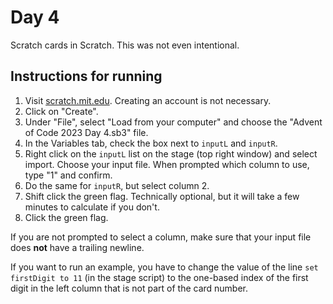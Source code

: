 # Day 4

Scratch cards in Scratch. This was not even intentional.

## Instructions for running

1. Visit [scratch.mit.edu](scratch.mit.edu). Creating an account is not necessary.
2. Click on "Create".
3. Under "File", select "Load from your computer" and choose the "Advent of Code 2023 Day 4.sb3" file.
4. In the Variables tab, check the box next to `inputL` and `inputR`.
5. Right click on the `inputL` list on the stage (top right window) and select import. Choose your input file. When prompted which column to use, type "1" and confirm.
6. Do the same for `inputR`, but select column 2.
7. Shift click the green flag. Technically optional, but it will take a few minutes to calculate if you don't.
8. Click the green flag.

If you are not prompted to select a column, make sure that your input file does **not** have a trailing newline.

If you want to run an example, you have to change the value of the line `set firstDigit to 11` (in the stage script) to the one-based index of the first digit in the left column that is not part of the card number.